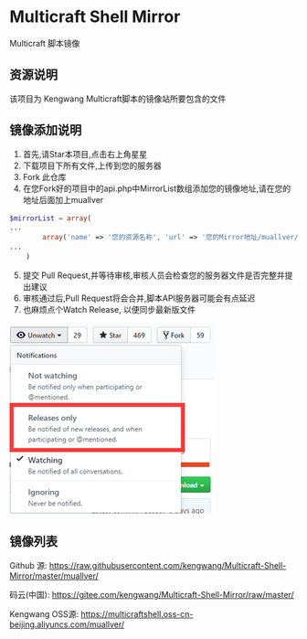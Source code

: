 # Multicraft Shell Mirror
 Multicraft 脚本镜像

## 资源说明

该项目为 Kengwang Multicraft脚本的镜像站所要包含的文件

## 镜像添加说明

1. 首先,请Star本项目,点击右上角星星
2. 下载项目下所有文件,上传到您的服务器
3. Fork 此仓库
4. 在您Fork好的项目中的api.php中MirrorList数组添加您的镜像地址,请在您的地址后面加上muallver

```php
$mirrorList = array(
...
        array('name' => '您的资源名称', 'url' => '您的Mirror地址/muallver/'),
...
    )
```

5. 提交 Pull Request,并等待审核,审核人员会检查您的服务器文件是否完整并提出建议
6. 审核通过后,Pull Request将会合并,脚本API服务器可能会有点延迟
7. 也麻烦点个Watch Release, 以便同步最新版文件

![image-20200218102628186](README.assets/image-20200218102628186.png)

## 镜像列表

Github 源: https://raw.githubusercontent.com/kengwang/Multicraft-Shell-Mirror/master/muallver/

码云(中国): https://gitee.com/kengwang/Multicraft-Shell-Mirror/raw/master/

Kengwang OSS源: https://multicraftshell.oss-cn-beijing.aliyuncs.com/muallver/